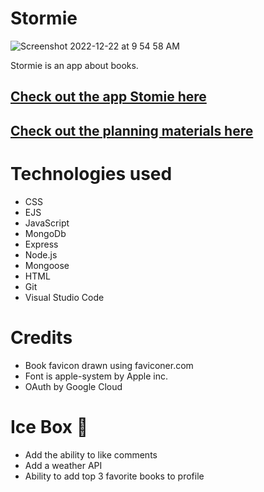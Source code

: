 # Stormie 
![Screenshot 2022-12-22 at 9 54 58 AM](https://user-images.githubusercontent.com/119258338/209186972-a8126457-ad1c-4ed1-afd8-86f475f8e17a.png)

Stormie is an app about books.

## [Check out the app Stomie here](https://austinfriesorger-connect4.netlify.app/)

## [Check out the planning materials here](https://trello.com/invite/b/9McwHkCr/ATTI506d2406959bc3f3d4fc2025a31d00a4236DBA7F/simple-project-board)

# Technologies used 

* CSS
* EJS
* JavaScript
* MongoDb
* Express
* Node.js
* Mongoose
* HTML
* Git
* Visual Studio Code  

# Credits 

* Book favicon drawn using faviconer.com
* Font is apple-system by Apple inc.
* OAuth by Google Cloud

# Ice Box 🧊

* Add the ability to like comments
* Add a weather API
* Ability to add top 3 favorite books to profile
